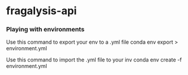 # fragalysis-api



### Playing with environments
Use this command to export your env to a .yml file
conda env export > environment.yml

Use this command to import the .yml file to your inv
conda env create -f environment.yml
